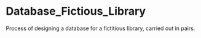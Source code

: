 # Database_Fictious_Library
Process of designing a database for a fictitious library, carried out in pairs.
